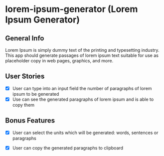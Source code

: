 # lorem-ipsum-generator (Lorem Ipsum Generator)

## General Info

Lorem Ipsum is simply dummy text of the printing and typesetting industry. This app should generate passages of lorem ipsum text suitable for use as placeholder copy in web pages, graphics, and more.

## User Stories

* [X] User can type into an input field the number of paragraphs of lorem ipsum to be generated
* [X] Use can see the generated paragraphs of lorem ipsum and is able to copy them

## Bonus Features

* [X] User can select the units which will be generated: words, sentences or paragraphs
* [X] User can copy the generated paragraphs to clipboard

